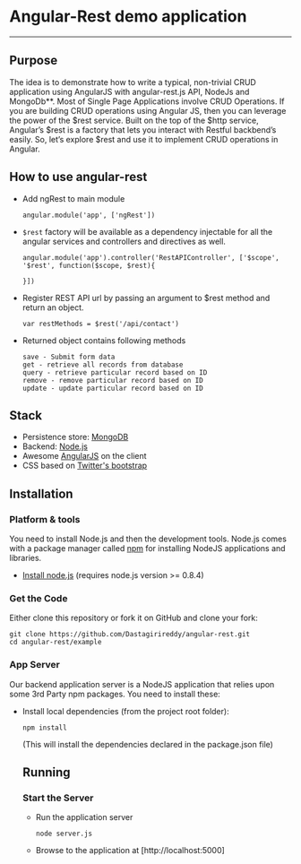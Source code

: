 # Angular-Rest demo application

***

## Purpose

The idea is to demonstrate how to write a typical, non-trivial CRUD application using AngularJS with angular-rest.js API, NodeJs and MongoDb**. Most of Single Page Applications involve CRUD Operations. If you are building CRUD operations using Angular JS, then you can leverage the power of the $rest service. Built on the top of the $http service, Angular’s $rest is a factory that lets you interact with Restful backbend’s easily. So, let’s explore $rest and use it to implement CRUD operations in Angular.

## How to use angular-rest

* Add ngRest to main module

  ```
  angular.module('app', ['ngRest'])
  ```

* `$rest` factory will be available as a dependency injectable for all the angular services and controllers and directives as well.
  
  ```
  angular.module('app').controller('RestAPIController', ['$scope', '$rest', function($scope, $rest){

  }])
  ```

* Register REST API url by passing an argument to $rest method and return an object.
  
  ```
  var restMethods = $rest('/api/contact')
  ```

* Returned object contains following methods
  
  ```
  save - Submit form data 
  get - retrieve all records from database
  query - retrieve particular record based on ID
  remove - remove particular record based on ID
  update - update particular record based on ID
  ```


## Stack

* Persistence store: [MongoDB](http://www.mongodb.org/)
* Backend: [Node.js](http://nodejs.org/)
* Awesome [AngularJS](http://www.angularjs.org/) on the client
* CSS based on [Twitter's bootstrap](http://getbootstrap.com/)

## Installation

### Platform & tools

You need to install Node.js and then the development tools. Node.js comes with a package manager called [npm](http://npmjs.org) for installing NodeJS applications and libraries.
* [Install node.js](http://nodejs.org/download/) (requires node.js version >= 0.8.4)

### Get the Code

Either clone this repository or fork it on GitHub and clone your fork:

```
git clone https://github.com/Dastagirireddy/angular-rest.git
cd angular-rest/example
```

### App Server

Our backend application server is a NodeJS application that relies upon some 3rd Party npm packages.  You need to install these:

* Install local dependencies (from the project root folder):

    ```
    npm install
    ```

  (This will install the dependencies declared in the package.json file)

  ## Running
  ### Start the Server
  * Run the application server 

      ```
      node server.js
      ```
  * Browse to the application at [http://localhost:5000]

